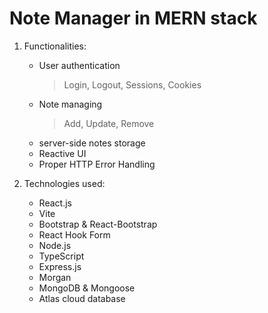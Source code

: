# Note Manager in MERN stack

1. Functionalities:
   - User authentication
      > Login, Logout, Sessions, Cookies
   - Note managing 
      > Add, Update, Remove
   - server-side notes storage
   - Reactive UI
   - Proper HTTP Error Handling

2. Technologies used:
   - React.js
   - Vite
   - Bootstrap & React-Bootstrap
   - React Hook Form
   - Node.js
   - TypeScript
   - Express.js
   - Morgan
   - MongoDB & Mongoose
   - Atlas cloud database
